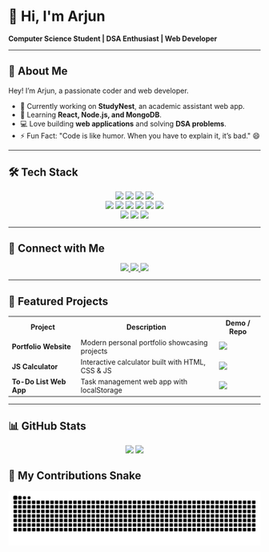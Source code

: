 # 👋 Hi, I'm Arjun  

**Computer Science Student | DSA Enthusiast | Web Developer**  

---

## 📝 About Me
Hey! I’m Arjun, a passionate coder and web developer.  
- 🔭 Currently working on **StudyNest**, an academic assistant web app.  
- 🌱 Learning **React, Node.js, and MongoDB**.  
- 💻 Love building **web applications** and solving **DSA problems**.  
- ⚡ Fun Fact: "Code is like humor. When you have to explain it, it’s bad." 😄

---

## 🛠 Tech Stack
<p align="center">
  <img src="https://img.shields.io/badge/C-00599C?style=for-the-badge&logo=c&logoColor=white" />
  <img src="https://img.shields.io/badge/C++-00599C?style=for-the-badge&logo=c%2B%2B&logoColor=white" />
  <img src="https://img.shields.io/badge/Python-3776AB?style=for-the-badge&logo=python&logoColor=white" />
  <img src="https://img.shields.io/badge/PHP-777BB4?style=for-the-badge&logo=php&logoColor=white" />
  <br/>
  <img src="https://img.shields.io/badge/HTML5-E34F26?style=for-the-badge&logo=html5&logoColor=white" />
  <img src="https://img.shields.io/badge/CSS3-1572B6?style=for-the-badge&logo=css3&logoColor=white" />
  <img src="https://img.shields.io/badge/JavaScript-F7DF1E?style=for-the-badge&logo=javascript&logoColor=black" />
  <img src="https://img.shields.io/badge/Bootstrap-563D7C?style=for-the-badge&logo=bootstrap&logoColor=white" />
  <img src="https://img.shields.io/badge/React-20232A?style=for-the-badge&logo=react&logoColor=61DAFB" />
  <img src="https://img.shields.io/badge/Node.js-43853D?style=for-the-badge&logo=node.js&logoColor=white" />
  <br/>
  <img src="https://img.shields.io/badge/Git-F05032?style=for-the-badge&logo=git&logoColor=white" />
  <img src="https://img.shields.io/badge/GitHub-181717?style=for-the-badge&logo=github&logoColor=white" />
  <img src="https://img.shields.io/badge/VS%20Code-0078D4?style=for-the-badge&logo=visual-studio-code&logoColor=white" />
</p>

---

## 🔗 Connect with Me
<p align="center">
  <a href="mailto:arjunadps662@gmail.com">
    <img src="https://img.shields.io/badge/Gmail-D14836?style=for-the-badge&logo=gmail&logoColor=white" />
  </a>
  <a href="https://www.linkedin.com/in/arjun-uit/">
    <img src="https://img.shields.io/badge/LinkedIn-0077B5?style=for-the-badge&logo=linkedin&logoColor=white" />
  </a>
  <a href="https://leetcode.com/arjun_uit/">
    <img src="https://img.shields.io/badge/LeetCode-FFA116?style=for-the-badge&logo=leetcode&logoColor=white" />
  </a>
</p>

---

## 🚀 Featured Projects
<p align="center">
  <table>
    <tr>
      <th>Project</th>
      <th>Description</th>
      <th>Demo / Repo</th>
    </tr>
    <tr>
      <td><b>Portfolio Website</b></td>
      <td>Modern personal portfolio showcasing projects</td>
      <td>
        <a href="https://arjun-uu.github.io/My-Portfolio/">
          <img src="https://img.shields.io/badge/Live%20Demo-Click%20Here-9b59b6?style=for-the-badge&logo=github" />
        </a>
      </td>
    </tr>
    <tr>
      <td><b>JS Calculator</b></td>
      <td>Interactive calculator built with HTML, CSS & JS</td>
      <td>
        <a href="https://arjun-uu.github.io/JS-Calculator/">
          <img src="https://img.shields.io/badge/Live%20Demo-Click%20Here-brightgreen?style=for-the-badge" />
        </a>
      </td>
    </tr>
    <tr>
      <td><b>To-Do List Web App</b></td>
      <td>Task management web app with localStorage</td>
      <td>
        <a href="https://arjun-uu.github.io/To-Do-List-Web-App/">
          <img src="https://img.shields.io/badge/Live%20Demo-Click%20Here-blue?style=for-the-badge" />
        </a>
      </td>
    </tr>
  </table>
</p>

---

## 📊 GitHub Stats
<p align="center">
  <img src="https://github-readme-stats.vercel.app/api?username=arjun-uu&show_icons=true&theme=radical" height="180" />
  <img src="https://github-readme-streak-stats.herokuapp.com/?user=arjun-uu&theme=radical" />
</p>

## 🐍 My Contributions Snake
<div align="center">
  <img alt="snake eating my contributions" src="https://raw.githubusercontent.com/arjun-uu/arjun-uu/output/github-contribution-grid-snake.svg" />
</div>
